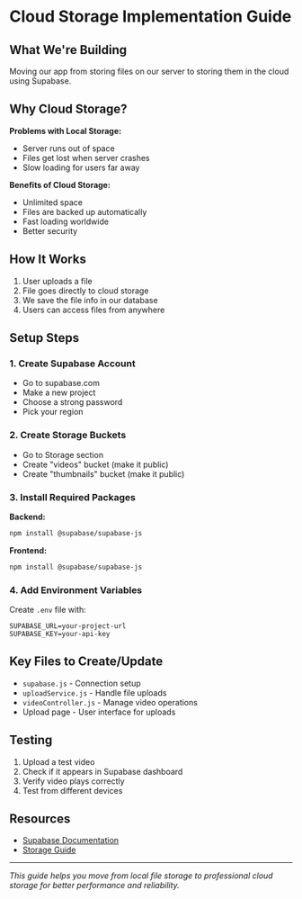 # Cloud Storage Implementation Guide

## What We're Building
Moving our app from storing files on our server to storing them in the cloud using Supabase.

## Why Cloud Storage?

**Problems with Local Storage:**
- Server runs out of space
- Files get lost when server crashes
- Slow loading for users far away

**Benefits of Cloud Storage:**
- Unlimited space
- Files are backed up automatically
- Fast loading worldwide
- Better security

## How It Works
1. User uploads a file
2. File goes directly to cloud storage
3. We save the file info in our database
4. Users can access files from anywhere

## Setup Steps

### 1. Create Supabase Account
- Go to supabase.com
- Make a new project
- Choose a strong password
- Pick your region

### 2. Create Storage Buckets
- Go to Storage section
- Create "videos" bucket (make it public)
- Create "thumbnails" bucket (make it public)

### 3. Install Required Packages

**Backend:**
```bash
npm install @supabase/supabase-js
```

**Frontend:**
```bash
npm install @supabase/supabase-js
```

### 4. Add Environment Variables

Create `.env` file with:
```
SUPABASE_URL=your-project-url
SUPABASE_KEY=your-api-key
```

## Key Files to Create/Update
- `supabase.js` - Connection setup
- `uploadService.js` - Handle file uploads
- `videoController.js` - Manage video operations
- Upload page - User interface for uploads

## Testing
1. Upload a test video
2. Check if it appears in Supabase dashboard
3. Verify video plays correctly
4. Test from different devices

## Resources
- [Supabase Documentation](https://supabase.com/docs)
- [Storage Guide](https://supabase.com/docs/guides/storage)

---
*This guide helps you move from local file storage to professional cloud storage for better performance and reliability.*